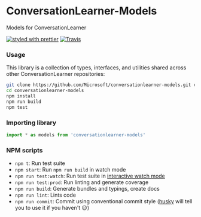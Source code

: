 # ConversationLearner-Models

Models for ConversationLearner

[![styled with prettier](https://img.shields.io/badge/styled_with-prettier-ff69b4.svg)](https://github.com/prettier/prettier)
[![Travis](https://api.travis-ci.com/Microsoft/ConversationLearner-Models.svg?token=x6vFsyYxGQbhsxY6ztLP&branch=master)](https://travis-ci.com/Microsoft/ConversationLearner-Models)

### Usage

This library is a collection of types, interfaces, and utilities shared across other ConversationLearner repositories:

```bash
git clone https://github.com/Microsoft/conversationlearner-models.git conversationlearner-models
cd conversationlearner-models
npm install
npm run build
npm test
```

### Importing library

```typescript
import * as models from 'conversationlearner-models'
```

### NPM scripts

 - `npm t`: Run test suite
 - `npm start`: Run `npm run build` in watch mode
 - `npm run test:watch`: Run test suite in [interactive watch mode](http://facebook.github.io/jest/docs/cli.html#watch)
 - `npm run test:prod`: Run linting and generate coverage
 - `npm run build`: Generate bundles and typings, create docs
 - `npm run lint`: Lints code
 - `npm run commit`: Commit using conventional commit style ([husky](https://github.com/typicode/husky) will tell you to use it if you haven't :wink:)
